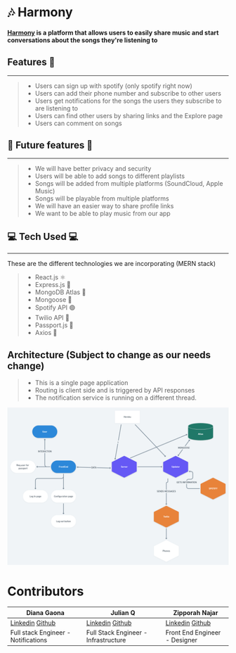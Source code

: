 #  🎶 Harmony


#### [Harmony](https://harmonysocial.herokuapp.com/) is a platform that allows users to easily share music and start conversations about the songs they're listening to 

## Features 👀

--- 
> - Users can sign up with spotify (only spotify right now)
> - Users can add their phone number and subscribe to other users 
> - Users get notifications for the songs the users they subscribe to are listening to
> - Users can find other users by sharing links and the Explore page
> - Users can comment on songs 

## 🔮 Future features 🔮
---
> - We will have better privacy and security 
> - Users will be able to add songs to different playlists
> - Songs will be added from multiple platforms (SoundCloud, Apple Music) 
> - Songs will be playable from multiple platforms 
> - We will have an easier way to share profile links 
> - We want to be able to play music from our app 


##  💻 Tech Used 💻

---
 These are the different technologies we are incorporating (MERN stack)

> - React.js ⚛  
> - Express.js 🚄 
> - MongoDB Atlas 💪
> - Mongoose 🐀
> - Spotify API 🟢
> - Twilio API 📲
> - Passport.js 📘
> - Axios 🥅

## Architecture (Subject to change as our needs change)

> - This is a single page application
> - Routing is client side and is triggered by API responses 
> - The notification service is running on a different thread. 

![Architecture picture](./SpotifyTwilio.png)

# Contributors


| Diana Gaona                                                                                 | Julian Q                                                                                           | Zipporah Najar                                                                                          |
| ------------------------------------------------------------------------------------------- | -------------------------------------------------------------------------------------------------- | ------------------------------------------------------------------------------------------------------- |
| [Linkedin](https://www.linkedin.com/in/dianacgaona/) [Github](https://github.com/dianacg93) | [Linkedin](https://www.linkedin.com/in/julian-q-379184ba/) [Github](https://github.com/HaxagonusD) | [Linkedin](https://www.linkedin.com/in/zipporah-najar-94bb9b140/) [Github](https://github.com/zeita101) |
| Full stack Engineer - Notifications                                                         | Full Stack Engineer - Infrastructure                                                               | Front End Engineer - Designer                                                                           |

